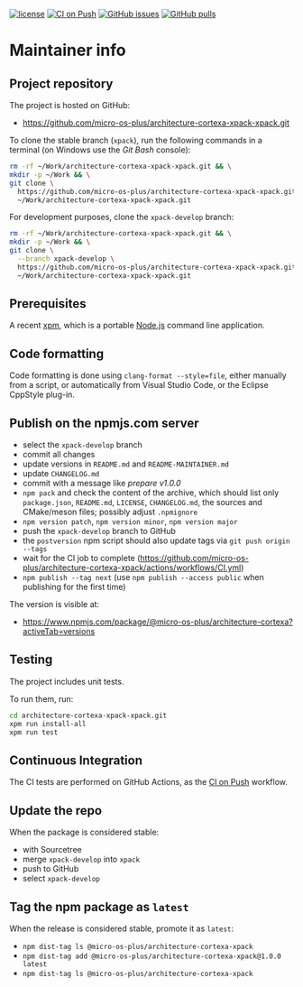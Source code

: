 [![license](https://img.shields.io/github/license/micro-os-plus/architecture-cortexa-xpack-xpack)](https://github.com/micro-os-plus/architecture-cortexa-xpack-xpack/blob/xpack/LICENSE)
[![CI on Push](https://github.com/micro-os-plus/architecture-cortexa-xpack-xpack/workflows/CI%20on%20Push/badge.svg)](https://github.com/micro-os-plus/architecture-cortexa-xpack-xpack/actions?query=workflow%3A%22CI+on+Push%22)
[![GitHub issues](https://img.shields.io/github/issues/micro-os-plus/architecture-cortexa-xpack-xpack.svg)](https://github.com/micro-os-plus/architecture-cortexa-xpack/issues/)
[![GitHub pulls](https://img.shields.io/github/issues-pr/micro-os-plus/architecture-cortexa-xpack-xpack.svg)](https://github.com/micro-os-plus/architecture-cortexa-xpack-xpack/pulls/)

# Maintainer info

## Project repository

The project is hosted on GitHub:

- <https://github.com/micro-os-plus/architecture-cortexa-xpack-xpack.git>

To clone the stable branch (`xpack`), run the following commands in a
terminal (on Windows use the _Git Bash_ console):

```sh
rm -rf ~/Work/architecture-cortexa-xpack-xpack.git && \
mkdir -p ~/Work && \
git clone \
  https://github.com/micro-os-plus/architecture-cortexa-xpack-xpack.git \
  ~/Work/architecture-cortexa-xpack-xpack.git
```

For development purposes, clone the `xpack-develop` branch:

```sh
rm -rf ~/Work/architecture-cortexa-xpack-xpack.git && \
mkdir -p ~/Work && \
git clone \
  --branch xpack-develop \
  https://github.com/micro-os-plus/architecture-cortexa-xpack-xpack.git \
  ~/Work/architecture-cortexa-xpack-xpack.git
```

## Prerequisites

A recent [xpm](https://xpack.github.io/xpm/), which is a portable
[Node.js](https://nodejs.org/) command line application.

## Code formatting

Code formatting is done using `clang-format --style=file`, either manually
from a script, or automatically from Visual Studio Code, or the Eclipse
CppStyle plug-in.

## Publish on the npmjs.com server

- select the `xpack-develop` branch
- commit all changes
- update versions in `README.md` and `README-MAINTAINER.md`
- update `CHANGELOG.md`
- commit with a message like _prepare v1.0.0_
- `npm pack` and check the content of the archive, which should list
  only `package.json`, `README.md`, `LICENSE`, `CHANGELOG.md`,
  the sources and CMake/meson files;
  possibly adjust `.npmignore`
- `npm version patch`, `npm version minor`, `npm version major`
- push the `xpack-develop` branch to GitHub
- the `postversion` npm script should also update tags via `git push origin --tags`
- wait for the CI job to complete
  (<https://github.com/micro-os-plus/architecture-cortexa-xpack/actions/workflows/CI.yml>)
- `npm publish --tag next` (use `npm publish --access public` when
  publishing for the first time)

The version is visible at:

- <https://www.npmjs.com/package/@micro-os-plus/architecture-cortexa?activeTab=versions>

## Testing

The project includes unit tests.

To run them, run:

```sh
cd architecture-cortexa-xpack-xpack.git
xpm run install-all
xpm run test
```

## Continuous Integration

The CI tests are performed on GitHub Actions, as the
[CI on Push](https://github.com/micro-os-plus/architecture-cortexa-xpack-xpack/actions?query=workflow%3A%22CI+on+Push%22)
workflow.

## Update the repo

When the package is considered stable:

- with Sourcetree
- merge `xpack-develop` into `xpack`
- push to GitHub
- select `xpack-develop`

## Tag the npm package as `latest`

When the release is considered stable, promote it as `latest`:

- `npm dist-tag ls @micro-os-plus/architecture-cortexa-xpack`
- `npm dist-tag add @micro-os-plus/architecture-cortexa-xpack@1.0.0 latest`
- `npm dist-tag ls @micro-os-plus/architecture-cortexa-xpack`
